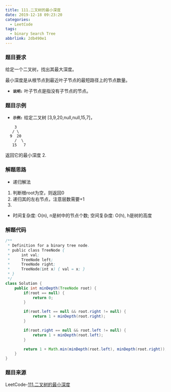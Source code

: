 ```yaml
---
title: 111.二叉树的最小深度
date: 2019-12-18 09:23:20
categories:
  - LeetCode
tags:
  - binary Search Tree
abbrlink: 2db490e1
---
```


### 题目要求
给定一个二叉树，找出其最大深度。

最小深度是从根节点到最近叶子节点的最短路径上的节点数量。

- **`说明:`**
叶子节点是指没有子节点的节点。

### 题目示例
- **`示例:`**
给定二叉树 [3,9,20,null,null,15,7]，
```
    3
   / \
  9  20
    /  \
   15   7
```
返回它的最小深度  2.


### 解题思路
- 递归解法
1. 判断根root为空，则返回0
1. 递归其的左右节点，注意层数需要+1
1. 

- 时间复杂度: O(n), n是树中的节点个数; 空间复杂度: O(h), h是树的高度

### 解题代码
```java
/**
 * Definition for a binary tree node.
 * public class TreeNode {
 *     int val;
 *     TreeNode left;
 *     TreeNode right;
 *     TreeNode(int x) { val = x; }
 * }
 */
class Solution {
    public int minDepth(TreeNode root) {
        if(root == null) {
            return 0;
        }

        if(root.left == null && root.right != null) {
            return 1 + minDepth(root.right);
        }

        if(root.right == null && root.left != null) {
            return 1 + minDepth(root.left);
        }

        return 1 + Math.min(minDepth(root.left), minDepth(root.right));
    }
}
```



### 题目来源
LeetCode-[111.二叉树的最小深度](https://leetcode-cn.com/problems/minimum-depth-of-binary-tree/)
